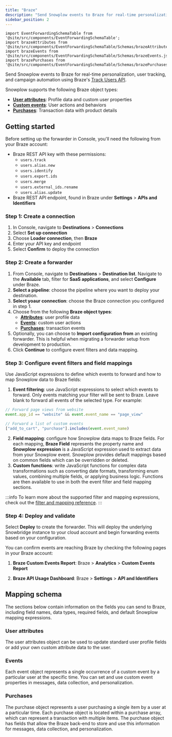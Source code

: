 ```yaml
---
title: "Braze"
description: "Send Snowplow events to Braze for real-time personalization and campaign automation using the Track Users API with support for user attributes, custom events, and purchases."
sidebar_position: 2
---
```


```mdx-code-block
import EventForwardingSchemaTable from '@site/src/components/EventForwardingSchemaTable';
import brazeAttributes from '@site/src/components/EventForwardingSchemaTable/Schemas/brazeAttributes.json';
import brazeEvents from '@site/src/components/EventForwardingSchemaTable/Schemas/brazeEvents.json';
import brazePurchases from '@site/src/components/EventForwardingSchemaTable/Schemas/brazePurchases.json';
```

Send Snowplow events to Braze for real-time personalization, user tracking, and campaign automation using Braze's [Track Users API](https://www.braze.com/docs/api/endpoints/user_data/post_user_track).

Snowplow supports the following Braze object types:

- **[User attributes](https://www.braze.com/docs/api/objects_filters/user_attributes_object)**: Profile data and custom user properties
- **[Custom events](https://www.braze.com/docs/api/objects_filters/event_object)**: User actions and behaviors
- **[Purchases](https://www.braze.com/docs/api/objects_filters/purchase_object)**: Transaction data with product details

## Getting started

Before setting up the forwarder in Console, you'll need the following from your Braze account:

- Braze REST API key with these permissions:
  - `users.track`
  - `users.alias.new`
  - `users.identify`
  - `users.export.ids`
  - `users.merge`
  - `users.external_ids.rename`
  - `users.alias.update`
- Braze REST API endpoint, found in Braze under **Settings** > **APIs and Identifiers**

### Step 1: Create a connection

1. In Console, navigate to **Destinations** > **Connections**
2. Select **Set up connection**
3. Choose **Loader connection**, then **Braze**
4. Enter your API key and endpoint
5. Select **Confirm** to deploy the connection

### Step 2: Create a forwarder

1. From Console, navigate to **Destinations** \> **Destination list**. Navigate to the **Available** tab, filter for **SaaS applications**, and select **Configure** under Braze.
2. **Select a pipeline**: choose the pipeline where you want to deploy your destination.
3. **Select yoaur connection**: choose the Braze connection you configured in step 1.
4. Choose from the following **Braze object types**:
   - **[Attributes](https://www.braze.com/docs/api/objects_filters/user_attributes_object)**: user profile data
   - **[Events](https://www.braze.com/docs/api/objects_filters/event_object)**: custom user actions
   - **[Purchases](https://www.braze.com/docs/api/objects_filters/purchase_object)**: transaction events
4. Optionally, you can choose to **Import configuration from** an existing forwarder. This is helpful when migrating a forwarder setup from development to production.
5. Click **Continue** to configure event filters and data mapping.

### Step 3: Configure event filters and field mappings

Use JavaScript expressions to define which events to forward and how to map Snowplow data to Braze fields:

1. **Event filtering**: use JavaScript expressions to select which events to forward. Only events matching your filter will be sent to Braze. Leave blank to forward all events of the selected type. For example:
  ```javascript
  // Forward page views from website
  event.app_id == "website" && event.event_name == "page_view"

  // Forward a list of custom events
  ["add_to_cart", "purchase"].includes(event.event_name)
  ```
2. **Field mapping**: configure how Snowplow data maps to Braze fields. For each mapping, **Braze Field** represents the property name and **Snowplow expression** is a JavaScript expression used to extract data from your Snowplow event. Snowplow provides default mappings based on common fields which can be overridden or deleted.
3. **Custom functions**: write JavaScript functions for complex data transformations such as converting date formats, transforming enum values, combining multiple fields, or applying business logic. Functions are then available to use in both the event filter and field mapping sections.

:::info
To learn more about the supported filter and mapping expressions, check out the [filter and mapping reference](/docs/destinations/forwarding-events/reference/index.md).
:::

### Step 4: Deploy and validate

Select **Deploy** to create the forwarder. This will deploy the underlying Snowbridge instance to your cloud account and begin forwarding events based on your configuration.

You can confirm events are reaching Braze by checking the following pages in your Braze account:

1. **Braze Custom Events Report**: Braze > **Analytics** > **Custom Events Report**
<!-- TODO: add screenshot -->
2. **Braze API Usage Dashboard**: Braze > **Settings** > **API and Identifiers**
<!-- TODO: add screenshot -->

## Mapping schema

The sections below contain information on the fields you can send to Braze, including field names, data types, required fields, and default Snowplow mapping expressions.

### User attributes

The user attributes object can be used to update standard user profile fields or add your own custom attribute data to the user.

<EventForwardingSchemaTable schema={brazeAttributes} />

### Events

Each event object represents a single occurrence of a custom event by a particular user at the specific time. You can set and use custom event properties in messages, data collection, and personalization.

<EventForwardingSchemaTable schema={brazeEvents} />

### Purchases

The purchase object represents a user purchasing a single item by a user at a particular time. Each purchase object is located within a purchase array, which can represent a transaction with multiple items. The purchase object has fields that allow the Braze back-end to store and use this information for messages, data collection, and personalization.

<EventForwardingSchemaTable schema={brazePurchases} />

<!-- TODO: Add troubleshooting steps when feedback is received -->
